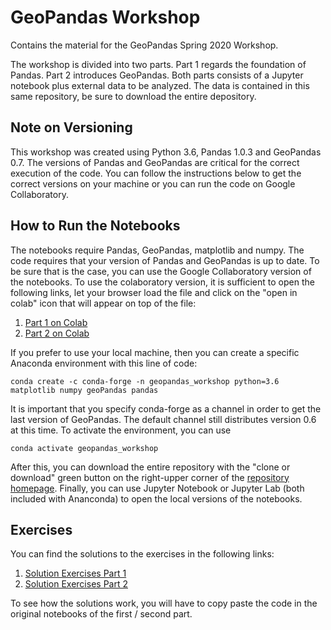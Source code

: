 # GeoPandas Workshop
Contains the material for the GeoPandas Spring 2020 Workshop.

The workshop is divided into two parts. Part 1 regards the foundation of Pandas. Part 2 introduces GeoPandas. Both parts consists of a Jupyter notebook plus external data to be analyzed. The data is contained in this same repository, be sure to download the entire depository.

## Note on Versioning

This workshop was created using Python 3.6, Pandas 1.0.3 and GeoPandas 0.7. The versions of Pandas and GeoPandas are critical for the correct execution of the code. You can follow the instructions below to get the correct versions on your machine or you can run the code on Google Collaboratory.

## How to Run the Notebooks
The notebooks require Pandas, GeoPandas, matplotlib and numpy. The code requires that your version of Pandas and GeoPandas is up to date. To be sure that is the case, you can use the Google Collaboratory version of the notebooks. 
To use the colaboratory version, it is sufficient to open the following links, let your browser load the file and click on the "open in colab" icon that will appear on top of the file:

1.   [Part 1 on Colab](./workshop1_colaboratory.ipynb)
2.   [Part 2 on Colab](./workshop2_colaboratory.ipynb)

If you prefer to use your local machine, then you can create a specific Anaconda environment with this line of code:

`conda create -c conda-forge -n geopandas_workshop python=3.6 matplotlib numpy geoPandas pandas`

It is important that you specify conda-forge as a channel in order to get the last version of GeoPandas. The default channel still distributes version 0.6 at this time. To activate the environment, you can use

`conda activate geopandas_workshop`

After this, you can download the entire repository with the "clone or download" green button on the right-upper corner of the [repository homepage](https://github.com/non87/GeoPandas-Workshop). Finally, you can use Jupyter Notebook or Jupyter Lab (both included with Ananconda) to open the local versions of the notebooks.

## Exercises

You can find the solutions to the exercises in the following links:

1.   [Solution Exercises Part 1](./solutions/solutions_part1.ipynb)
2.   [Solution Exercises Part 2](./solutions/solutions_part2.ipynb)

To see how the solutions work, you will have to copy paste the code in the original notebooks of the first / second part.

